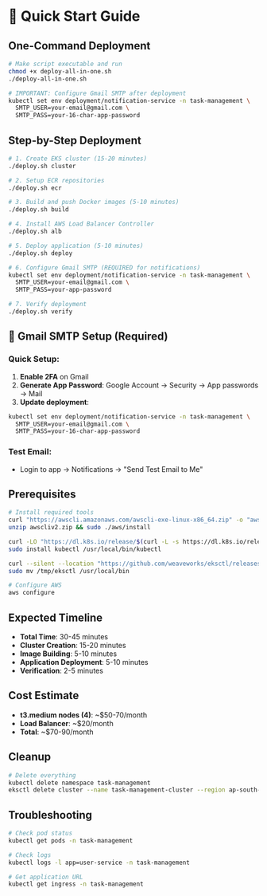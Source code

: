 # 🚀 Quick Start Guide

## One-Command Deployment

```bash
# Make script executable and run
chmod +x deploy-all-in-one.sh
./deploy-all-in-one.sh

# IMPORTANT: Configure Gmail SMTP after deployment
kubectl set env deployment/notification-service -n task-management \
  SMTP_USER=your-email@gmail.com \
  SMTP_PASS=your-16-char-app-password
```

## Step-by-Step Deployment

```bash
# 1. Create EKS cluster (15-20 minutes)
./deploy.sh cluster

# 2. Setup ECR repositories
./deploy.sh ecr

# 3. Build and push Docker images (5-10 minutes)
./deploy.sh build

# 4. Install AWS Load Balancer Controller
./deploy.sh alb

# 5. Deploy application (5-10 minutes)
./deploy.sh deploy

# 6. Configure Gmail SMTP (REQUIRED for notifications)
kubectl set env deployment/notification-service -n task-management \
  SMTP_USER=your-email@gmail.com \
  SMTP_PASS=your-app-password

# 7. Verify deployment
./deploy.sh verify
```

## 📧 Gmail SMTP Setup (Required)

### Quick Setup:
1. **Enable 2FA** on Gmail
2. **Generate App Password**: Google Account → Security → App passwords → Mail
3. **Update deployment**:
```bash
kubectl set env deployment/notification-service -n task-management \
  SMTP_USER=your-email@gmail.com \
  SMTP_PASS=your-16-char-app-password
```

### Test Email:
- Login to app → Notifications → "Send Test Email to Me"

## Prerequisites

```bash
# Install required tools
curl "https://awscli.amazonaws.com/awscli-exe-linux-x86_64.zip" -o "awscliv2.zip"
unzip awscliv2.zip && sudo ./aws/install

curl -LO "https://dl.k8s.io/release/$(curl -L -s https://dl.k8s.io/release/stable.txt)/bin/linux/amd64/kubectl"
sudo install kubectl /usr/local/bin/kubectl

curl --silent --location "https://github.com/weaveworks/eksctl/releases/latest/download/eksctl_$(uname -s)_amd64.tar.gz" | tar xz -C /tmp
sudo mv /tmp/eksctl /usr/local/bin

# Configure AWS
aws configure
```

## Expected Timeline

- **Total Time**: 30-45 minutes
- **Cluster Creation**: 15-20 minutes
- **Image Building**: 5-10 minutes  
- **Application Deployment**: 5-10 minutes
- **Verification**: 2-5 minutes

## Cost Estimate

- **t3.medium nodes (4)**: ~$50-70/month
- **Load Balancer**: ~$20/month
- **Total**: ~$70-90/month

## Cleanup

```bash
# Delete everything
kubectl delete namespace task-management
eksctl delete cluster --name task-management-cluster --region ap-south-1
```

## Troubleshooting

```bash
# Check pod status
kubectl get pods -n task-management

# Check logs
kubectl logs -l app=user-service -n task-management

# Get application URL
kubectl get ingress -n task-management
```
